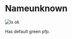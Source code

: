 # Nameunknown

![Is ok](https://badgen.net/static/status/ok/green?icon=discord)

Has default green pfp.

